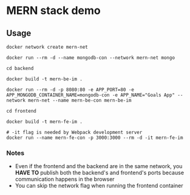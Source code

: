 # MERN stack demo

## Usage

```
docker network create mern-net

docker run --rm -d --name mongodb-con --network mern-net mongo

cd backend

docker build -t mern-be-im .

docker run --rm -d -p 8080:80 -e APP_PORT=80 -e APP_MONGODB_CONTAINER_NAME=mongodb-con -e APP_NAME="Goals App" --network mern-net --name mern-be-con mern-be-im

cd frontend

docker build -t mern-fe-im .

# -it flag is needed by Webpack development server
docker run --name mern-fe-con -p 3000:3000 --rm -d -it mern-fe-im
```

### Notes

- Even if the frontend and the backend are in the same network, you **HAVE TO** publish both the backend's and frontend's ports because communication happens in the browser
- You can skip the network flag when running the frontend container
